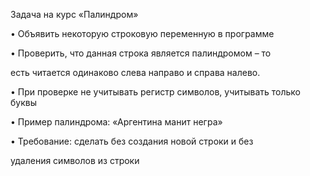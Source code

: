 Задача на курс «Палиндром»

• Объявить некоторую строковую переменную в программе

• Проверить, что данная строка является палиндромом – то

есть читается одинаково слева направо и справа налево.

• При проверке не учитывать регистр символов, учитывать
только буквы

• Пример палиндрома: «Аргентина манит негра»

• Требование: сделать без создания новой строки и без

удаления символов из строки